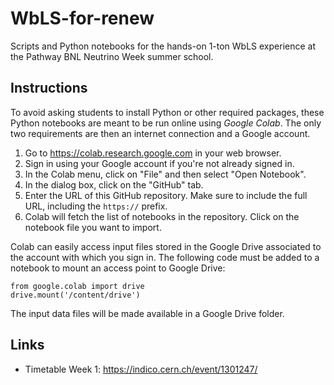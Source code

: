 # WbLS-for-renew
Scripts and Python notebooks for the hands-on 1-ton WbLS experience at the Pathway BNL Neutrino Week summer school.

## Instructions
To avoid asking students to install Python or other required packages, these Python notebooks are meant to be run online using *Google Colab*.
The only two requirements are then an internet connection and a Google account.

1. Go to https://colab.research.google.com in your web browser.
2. Sign in using your Google account if you're not already signed in.
3. In the Colab menu, click on "File" and then select "Open Notebook".
4. In the dialog box, click on the "GitHub" tab.
5. Enter the URL of this GitHub repository. Make sure to include the full URL, including the `https://` prefix.
6. Colab will fetch the list of notebooks in the repository. Click on the notebook file you want to import.

Colab can easily access input files stored in the Google Drive associated to the account with which you sign in.
The following code must be added to a notebook to mount an access point to Google Drive:
```
from google.colab import drive
drive.mount('/content/drive')
``` 

The input data files will be made available in a Google Drive folder.

## Links
* Timetable Week 1: https://indico.cern.ch/event/1301247/

